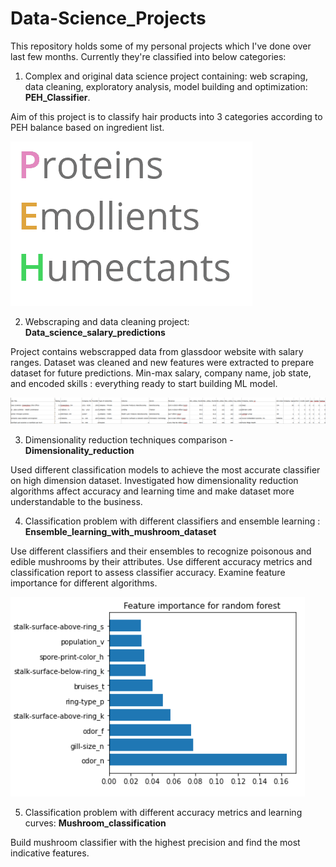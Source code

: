 # Data-Science_Projects

This repository holds some of my personal projects which I've done
over last few months.
Currently they're classified into below categories:

 1. Complex and original data science project containing:
    web scraping, data cleaning, exploratory analysis, 
    model building and optimization: **PEH_Classifier**.
    
Aim of this project is to classify hair products into 3 categories 
    according to PEH balance based on ingredient list.
    

![](PEH_balance.png)



 2. Webscraping and data cleaning project: **Data_science_salary_predictions**
    
Project contains webscrapped data from glassdoor website with salary ranges.
    Dataset was cleaned and new features were extracted to prepare dataset
    for future predictions. Min-max salary, company name, job state, and
    encoded skills : everything ready to start building ML model.
    
![](Data_salaries_dataset.png)



 3. Dimensionality reduction techniques comparison - **Dimensionality_reduction**
    
Used different classification models to achieve the most accurate classifier
    on high dimension dataset. Investigated how dimensionality reduction
    algorithms affect accuracy and learning time and make dataset more
    understandable to the business.



 4. Classification problem with different classifiers and ensemble learning :
    **Ensemble_learning_with_mushroom_dataset**
    
    
Use different classifiers and their ensembles to recognize poisonous
and edible mushrooms by their attributes. Use different accuracy metrics
and classification report to assess classifier accuracy.
Examine feature importance for different algorithms.


![](Ensemble_learning_with_mushroom_dataset/Images/Feature_imp_random_forest.PNG)




 5. Classification problem with different accuracy metrics
    and learning curves: **Mushroom_classification**
    
Build mushroom classifier with the highest precision and
find the most indicative features.
 

